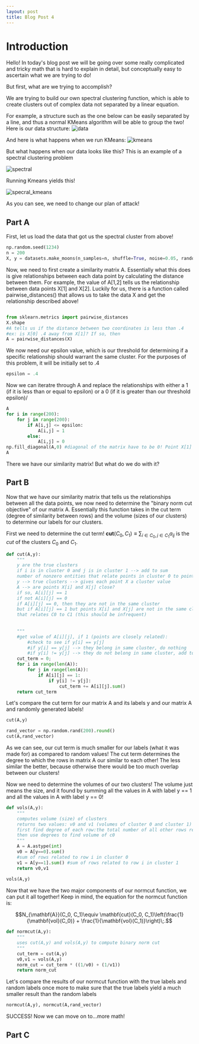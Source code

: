 ```yaml
---
layout: post
title: Blog Post 4
---
```

# Introduction 
Hello! In today's blog post we will be going over some really complicated and tricky math that is hard to explain in detail, but conceptually easy to ascertain what we are trying to do! 

But first, what are we trying to accomplish?

We are trying to build our own spectral clustering function, which is able to create clusters out of complex data not separated by a linear equation. 

For example, a structure such as the one below can be easily separated by a line, and thus a normal KMeans algorithm will be able to group the two!
Here is our data structure:
![data](/images/4_1.png)

And here is what happens when we run KMeans:
![kmeans](/images/4_2.png)


But what happens when our data looks like this? This is an example of a spectral clustering problem

![spectral](/images/4_3.png)

Running Kmeans yields this! 

![specral_kmeans](/images/4_4.png)

As you can see, we need to change our plan of attack!

## Part A 

First, let us load the data that got us the spectral cluster from above!
```python
np.random.seed(1234)
n = 200
X, y = datasets.make_moons(n_samples=n, shuffle=True, noise=0.05, random_state=None)


```
Now, we need to first create a similarity matrix A. Essentially what this does is give relationships between each data point by calculating the distance between them. For example, the value of A[1,2] tells us the relationship between data points X[1] and X[2]. Luckily for us, there is a function called pairwise_distances() that allows us to take the data X and get the relationship described above!

```python

from sklearn.metrics import pairwise_distances 
X.shape
#A tells us if the distance between two coordinates is less than .4
#ex: is X[0] .4 away from X[1]? If so, then 
A = pairwise_distances(X)

``` 
We now need our epsilon value, which is our threshold for determining if a specific relationship should warrant the same cluster. For the purposes of this problem, it will be initially set to .4
```python
epsilon = .4

```
Now we can iteratre through A and replace the relationships with either a 1 (if it is less than or equal to epsilon) or a 0 (if it is greater than our threshold epsilon)/
```python
A
for i in range(200):
    for j in range(200):
        if A[i,j] <= epsilon:
            A[i,j] = 1
        else:
            A[i,j] = 0
np.fill_diagonal(A,0) #diagonal of the matrix have to be 0! Point X[1] really does not have a relationsip with itself! 
A

```
There we have our similarity matrix! But what do we do with it? 

## Part B
Now that we have our similarity matrix that tells us the relationships between all the data points, we now need to determine the "binary norm cut objective" of our matrix A. Essentially this function takes in the cut term (degree of similarity between rows) and the volume (sizes of our clusters) to determine our labels for our clusters. 

First we need to determine the cut term!
$\mathbf{cut}(C_0, C_1) \equiv \sum_{i \in C_0, j \in C_1} a_{ij}$ is the *cut* of the clusters $C_0$ and $C_1$.  
```python
def cut(A,y):
    """
    y are the true clusters
    if i is in cluster 0 and j is in cluster 1 --> add to sum 
    number of nonzero entities that relate points in cluster 0 to points in cluster 1
    y --> true clusters --> gives each point X a cluster value 
    A --> are points X[i] and X[j] close?
    if so, A[i][j] == 1
    if not A[i][j] == 0
    if A[i][j] == 0, then they are not in the same cluster
    but if A[i][j] == 1 but points X[i] and X[j] are not in the same cluster as determined by y --> then point A[i][j] is a point
    that relates C0 to C1 (this should be infrequent)
    
    
    """
    #get value of A[i][j], if 1 (points are closely related):
        #check to see if y[i] == y[j]
        #if y[i] == y[j] --> they belong in same cluster, do nothing
        #if y[i] != y[j] --> they do not belong in same cluster, add to sum 
    cut_term = 0;
    for i in range(len(A)):
        for j in range(len(A)):
            if A[i][j] == 1:
                if y[i] != y[j]:
                    cut_term += A[i][j].sum()
    return cut_term

```
Let's compare the cut term for our matrix A and its labels y and our matrix A and randomly generated labels!
```python
cut(A,y)

```

```python
rand_vector = np.random.rand(200).round()
cut(A,rand_vector)

```
As we can see, our cut term is much smaller for our labels (what it was made for) as compared to random values! 
The cut term determines the degree to which the rows in matrix A our similar to each other! The less similar the better, because otherwise there would be too much overlap between our clusters! 

Now we need to determine the volumes of our two clusters! The volume just means the size, and it found by summing all the values in A with label y == 1 and all the values in A with label y == 0!

```python
def vols(A,y):
    """
    computes volume (size) of clusters
    returns two values: v0 and v1 (volumes of cluster 0 and cluster 1)
    first find degree of each row:the total number of all other rows related to row  𝑖  through  𝐴 
    then use degrees to find volume of c0 
    """
    A = A.astype(int)
    v0 = A[y==0].sum()
    #sum of rows related to row i in cluster 0
    v1 = A[y==1].sum() #sum of rows related to row i in cluster 1
    return v0,v1
    
vols(A,y)

```
Now that we have the two major components of our normcut function, we can put it all together!
Keep in mind, the equation for the normcut function is: 

$$N_{\mathbf{A}}(C_0, C_1)\equiv \mathbf{cut}(C_0, C_1)\left(\frac{1}{\mathbf{vol}(C_0)} + \frac{1}{\mathbf{vol}(C_1)}\right)\;.$$

```python
def normcut(A,y):
    """
    uses cut(A,y) and vols(A,y) to compute binary norm cut
    """
    cut_term = cut(A,y)
    v0,v1 = vols(A,y)
    norm_cut = cut_term * ((1/v0) + (1/v1))
    return norm_cut

```
Let's compare the results of our normcut function with the true labels and random labels once more to make sure that the true labels yield a much smaller result than the random labels

```python
normcut(A,y), normcut(A,rand_vector)

```
SUCCESS! 
Now we can move on to...more math! 

## Part C 
